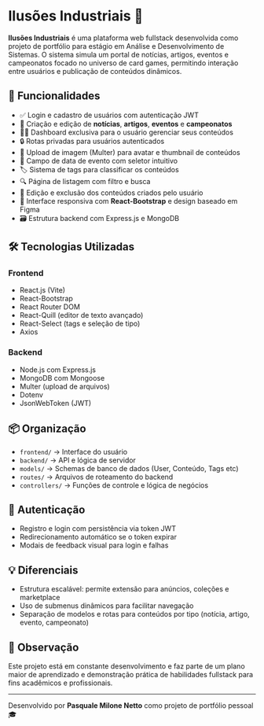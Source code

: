 
# Ilusões Industriais 🎴

**Ilusões Industriais** é uma plataforma web fullstack desenvolvida como projeto de portfólio para estágio em Análise e Desenvolvimento de Sistemas. O sistema simula um portal de notícias, artigos, eventos e campeonatos focado no universo de card games, permitindo interação entre usuários e publicação de conteúdos dinâmicos.

## 🚀 Funcionalidades

- ✅ Login e cadastro de usuários com autenticação JWT
- 📝 Criação e edição de **notícias**, **artigos**, **eventos** e **campeonatos**
- 🧑‍💼 Dashboard exclusiva para o usuário gerenciar seus conteúdos
- 🔒 Rotas privadas para usuários autenticados
- 📸 Upload de imagem (Multer) para avatar e thumbnail de conteúdos
- 📅 Campo de data de evento com seletor intuitivo
- 🏷️ Sistema de tags para classificar os conteúdos
- 🔍 Página de listagem com filtro e busca
- 🧹 Edição e exclusão dos conteúdos criados pelo usuário
- 🎨 Interface responsiva com **React-Bootstrap** e design baseado em Figma
- 🗃️ Estrutura backend com Express.js e MongoDB

## 🛠️ Tecnologias Utilizadas

### Frontend
- React.js (Vite)
- React-Bootstrap
- React Router DOM
- React-Quill (editor de texto avançado)
- React-Select (tags e seleção de tipo)
- Axios

### Backend
- Node.js com Express.js
- MongoDB com Mongoose
- Multer (upload de arquivos)
- Dotenv
- JsonWebToken (JWT)

## 📦 Organização

- `frontend/` → Interface do usuário
- `backend/` → API e lógica de servidor
- `models/` → Schemas de banco de dados (User, Conteúdo, Tags etc)
- `routes/` → Arquivos de roteamento do backend
- `controllers/` → Funções de controle e lógica de negócios

## 🔐 Autenticação

- Registro e login com persistência via token JWT
- Redirecionamento automático se o token expirar
- Modais de feedback visual para login e falhas

## 💡 Diferenciais

- Estrutura escalável: permite extensão para anúncios, coleções e marketplace
- Uso de submenus dinâmicos para facilitar navegação
- Separação de modelos e rotas para conteúdos por tipo (notícia, artigo, evento, campeonato)

## 📁 Observação

Este projeto está em constante desenvolvimento e faz parte de um plano maior de aprendizado e demonstração prática de habilidades fullstack para fins acadêmicos e profissionais.

---

Desenvolvido por **Pasquale Milone Netto** como projeto de portfólio pessoal 🎓
